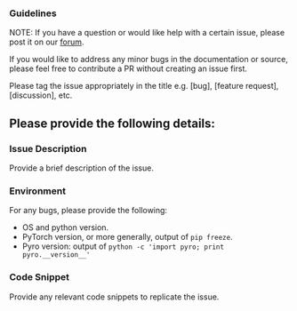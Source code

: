 ### Guidelines

NOTE: If you have a question or would like help with a certain issue, please post it on our [forum](https://forum.pyro.ai/).

If you would like to address any minor bugs in the documentation or source, please feel free to contribute a PR without creating an issue first. 

Please tag the issue appropriately in the title e.g. [bug], [feature request], [discussion], etc.

Please provide the following details:
--------------------------------------------------------------------------------------------------
### Issue Description
Provide a brief description of the issue.

### Environment
For any bugs, please provide the following:
 - OS and python version.
 - PyTorch version, or more generally, output of `pip freeze`.
 - Pyro version: output of `python -c 'import pyro; print pyro.__version__'`

### Code Snippet
Provide any relevant code snippets to replicate the issue.
